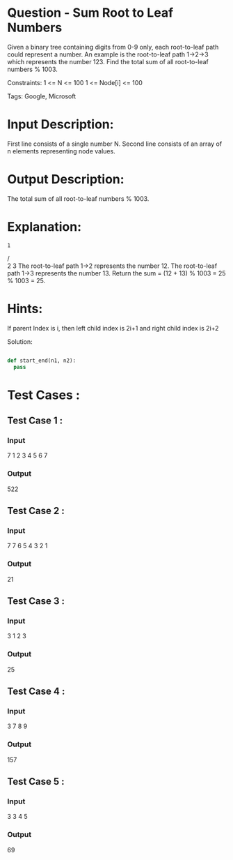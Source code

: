 # Question - Sum Root to Leaf Numbers
Given a binary tree containing digits from 0-9 only, each root-to-leaf path could represent a number.
An example is the root-to-leaf path 1->2->3 which represents the number 123.
Find the total sum of all root-to-leaf numbers % 1003.

Constraints:
1 <= N <= 100
1 <= Node[i] <= 100

Tags:
Google, Microsoft

# Input Description:
First line consists of a single number N.
Second line consists of an array of n elements representing node values.

# Output Description:
The total sum of all root-to-leaf numbers % 1003.

# Explanation:
    1
   / \
  2   3
The root-to-leaf path 1->2 represents the number 12.
The root-to-leaf path 1->3 represents the number 13.
Return the sum = (12 + 13) % 1003 = 25 % 1003 = 25.

# Hints:
If parent Index is i, then left child index is 2i+1 and right child index is 2i+2

Solution:

```python

def start_end(n1, n2):
  pass

```

# Test Cases :
## Test Case 1 :
### Input
7
1 2 3 4 5 6 7
### Output
522


## Test Case 2 :
### Input
7
7 6 5 4 3 2 1
### Output
21


## Test Case 3 :
### Input
3
1 2 3
### Output
25

## Test Case 4 :
### Input
3 
7 8 9
### Output
157


## Test Case 5 :
### Input
3
3 4 5
### Output
69
